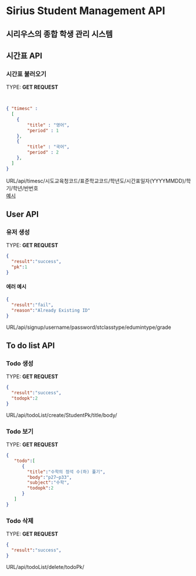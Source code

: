 # Sirius Student Management API
## 시리우스의 종합 학생 관리 시스템
## 시간표 API
### 시간표 불러오기 <br>
TYPE: **GET REQUEST**
```json

 
{ "timesc" : 
  [
    {
        "title" : "영어",
        "period" : 1
    },
    {
        "title" : "국어",
        "period" : 2
    },
  ]
}

```

URL/api/timesc/시도교육청코드/표준학교코드/학년도/시간표일자(YYYYMMDD)/학기/학년/반번호<br>
[예시](https://classappAPI.compilingcoder.repl.co/api/timesc/B10/7021137/2022/20220610/1/1/8)

## User API
### 유저 생성 <br>
TYPE: **GET REQUEST**

```json
{
  "result":"success",
  "pk":1
}
```
#### 에러 예시
```json
{
  "result":"fail",
  "reason":"Already Existing ID"
}
```
URL/api/signup/username/password/stclasstype/edumintype/grade

## To do list API

### Todo 생성
TYPE: **GET REQUEST**
```json
{
  "result":"success",
  "todopk":2
}
```
URL/api/todoList/create/StudentPk/title/body/<br>

### Todo 보기
TYPE: **GET REQUEST**

```json
{
   "todo":[
      {
        "title":"수학의 정석 수(하) 풀기",
        "body":"p27~p33",
        "subject":"수학",
        "todopk":2
      }
   ]
}
```

### Todo 삭제
TYPE: **GET REQUEST**
```json
{
  "result":"success",
}
```
URL/api/todoList/delete/todoPk/<br>

